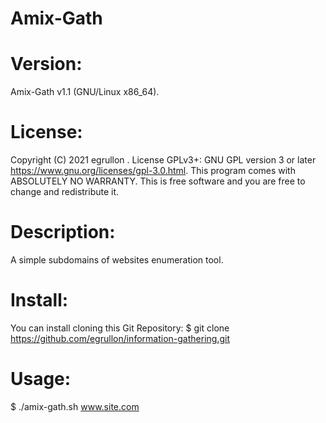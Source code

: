 # Amix-Gath

# Version:
Amix-Gath v1.1 (GNU/Linux x86_64).

# License:
Copyright (C) 2021 egrullon <Amix>.
License GPLv3+: GNU GPL version 3 or later <https://www.gnu.org/licenses/gpl-3.0.html>.
This program comes with ABSOLUTELY NO WARRANTY.
This is free software and you are free to change and redistribute it.

# Description: 
A simple subdomains of websites enumeration tool.

# Install:
You can install cloning this Git Repository:
$ git clone https://github.com/egrullon/information-gathering.git

# Usage:
$ ./amix-gath.sh www.site.com
